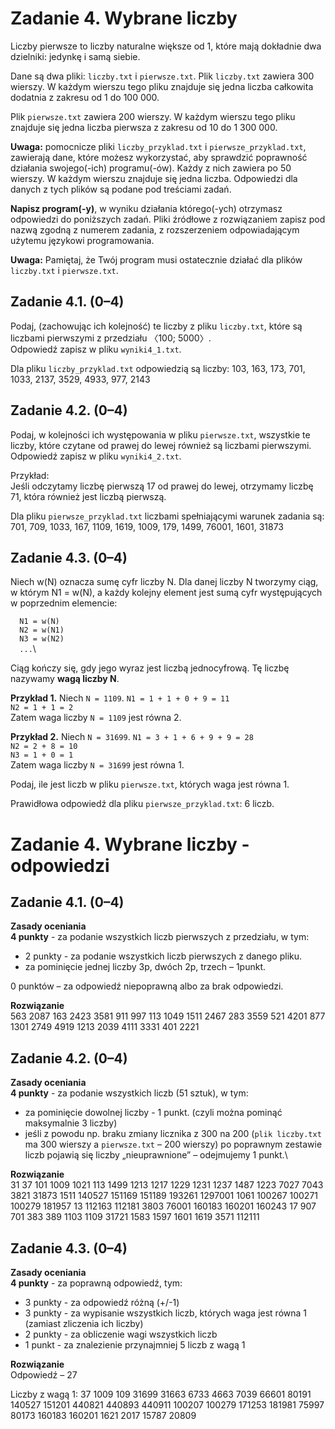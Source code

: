 Zadanie 4. Wybrane liczby
=========================

Liczby pierwsze to liczby naturalne większe od 1, które mają dokładnie dwa dzielniki: jedynkę i samą siebie.

Dane są dwa pliki: `liczby.txt` i `pierwsze.txt`. Plik `liczby.txt` zawiera 300 wierszy. W każdym wierszu tego pliku znajduje się jedna liczba całkowita dodatnia z zakresu od 1 do 100 000.

Plik `pierwsze.txt` zawiera 200 wierszy. W każdym wierszu tego pliku znajduje się jedna liczba pierwsza z zakresu od 10 do 1 300 000.

**Uwaga:** pomocnicze pliki `liczby_przyklad.txt` i `pierwsze_przyklad.txt`, zawierają dane, które możesz wykorzystać, aby sprawdzić poprawność działania swojego(-ich) programu(-ów). Każdy z nich zawiera po 50 wierszy. W każdym wierszu znajduje się jedna liczba. Odpowiedzi dla danych z tych plików są podane pod treściami zadań. 

**Napisz program(-y)**, w wyniku działania którego(-ych) otrzymasz odpowiedzi do poniższych zadań. Pliki źródłowe z rozwiązaniem zapisz pod nazwą zgodną z numerem zadania, z rozszerzeniem odpowiadającym użytemu językowi programowania.

**Uwaga:** Pamiętaj, że Twój program musi ostatecznie działać dla plików `liczby.txt` i `pierwsze.txt`.

## Zadanie 4.1. (0–4)

Podaj, (zachowując ich kolejność) te liczby z pliku `liczby.txt`, które są liczbami pierwszymi z przedziału 〈100; 5000〉.\
Odpowiedź zapisz w pliku `wyniki4_1.txt`.

Dla pliku `liczby_przyklad.txt` odpowiedzią są liczby: 103, 163, 173, 701, 1033, 2137, 3529, 4933, 977, 2143

## Zadanie 4.2. (0–4)

Podaj, w kolejności ich występowania w pliku `pierwsze.txt`, wszystkie te liczby, które czytane od prawej do lewej również są liczbami pierwszymi.\
Odpowiedź zapisz w pliku `wyniki4_2.txt`.

Przykład:\
Jeśli odczytamy liczbę pierwszą 17 od prawej do lewej, otrzymamy liczbę 71, która również jest liczbą pierwszą.

Dla pliku `pierwsze_przyklad.txt` liczbami spełniającymi warunek zadania są: 701, 709, 1033, 167, 1109, 1619, 1009, 179, 1499, 76001, 1601, 31873

## Zadanie 4.3. (0–4)

Niech w(N) oznacza sumę cyfr liczby N. Dla danej liczby N tworzymy ciąg, w którym N1 = w(N), a każdy kolejny element jest sumą cyfr występujących w poprzednim elemencie:

`	N1 = w(N)	`\
`	N2 = w(N1)	`\
`	N3 = w(N2)	`\
`	...	`\

Ciąg kończy się, gdy jego wyraz jest liczbą jednocyfrową. Tę liczbę nazywamy **wagą liczby N**.

**Przykład 1.**
Niech `N = 1109`.
`N1 = 1 + 1 + 0 + 9 = 11`\
`N2 = 1 + 1 = 2`\
Zatem waga liczby `N = 1109` jest równa 2.

**Przykład 2.**
Niech `N = 31699`.
`N1 = 3 + 1 + 6 + 9 + 9 = 28`\
`N2 = 2 + 8 = 10`\
`N3 = 1 + 0 = 1`\
Zatem waga liczby `N = 31699` jest równa 1.

Podaj, ile jest liczb w pliku `pierwsze.txt`, których waga jest równa 1.

Prawidłowa odpowiedź dla pliku `pierwsze_przyklad.txt`: 6 liczb.

Zadanie 4. Wybrane liczby - odpowiedzi
=========================

## Zadanie 4.1. (0–4)
**Zasady oceniania**\
**4 punkty** - za podanie wszystkich liczb pierwszych z przedziału, w tym:
 - 2 punkty - za podanie wszystkich liczb pierwszych z danego pliku.
 - za pominięcie jednej liczby 3p, dwóch 2p, trzech – 1punkt.

0 punktów – za odpowiedź niepoprawną albo za brak odpowiedzi.

**Rozwiązanie**\
563
2087
163
2423
3581
911
997
113
1049
1511
2467
283
3559
521
4201
877
1301
2749
4919
1213
2039
4111
3331
401
2221

## Zadanie 4.2. (0–4)
**Zasady oceniania**\
**4 punkty** - za podanie wszystkich liczb (51 sztuk), w tym:
 - za pominięcie dowolnej liczby - 1 punkt. (czyli można pominąć maksymalnie 3 liczby)
 - jeśli z powodu np. braku zmiany licznika z 300 na 200 (`plik liczby.txt` ma 300 wierszy a `pierwsze.txt` – 200 wierszy) po poprawnym zestawie liczb pojawią się liczby „nieuprawnione” – odejmujemy 1 punkt.\

**Rozwiązanie**\
31
37
101
1009
1021
113
1499
1213
1217
1229
1231
1237
1487
1223
7027
7043
3821
31873
1511
140527
151169
151189
193261
1297001
1061
100267
100271
100279
181957
13
112163
112181
3803
76001
160183
160201
160243
17
907
701
383
389
1103
1109
31721
1583
1597
1601
1619
3571
112111

## Zadanie 4.3. (0–4)
**Zasady oceniania**\
**4 punkty** - za poprawną odpowiedź, tym: 
 - 3 punkty - za odpowiedź różną (+/-1)
 - 3 punkty - za wypisanie wszystkich liczb, których waga jest równa 1 (zamiast zliczenia ich liczby)
 - 2 punkty - za obliczenie wagi wszystkich liczb
 - 1 punkt - za znalezienie przynajmniej 5 liczb z wagą 1

**Rozwiązanie**\
Odpowiedź – 27

Liczby z wagą 1:
37
1009
109
31699
31663
6733
4663
7039
66601
80191
140527
151201
440821
440893
440911
100207
100279
171253
181981
75997
80173
160183
160201
1621
2017
15787
20809 
